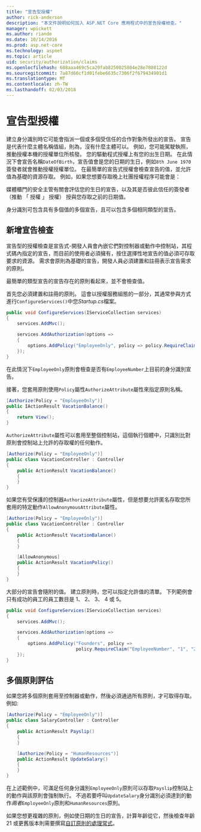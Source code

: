 ```yaml
---
title: "宣告型授權"
author: rick-anderson
description: "本文件說明如何加入 ASP.NET Core 應用程式中的宣告授權檢查。"
manager: wpickett
ms.author: riande
ms.date: 10/14/2016
ms.prod: asp.net-core
ms.technology: aspnet
ms.topic: article
uid: security/authorization/claims
ms.openlocfilehash: 608aaa469c5ca20fab8250025804e28e7808122d
ms.sourcegitcommit: 7a87d66cf1d01febe6635c7306f2f679434901d1
ms.translationtype: MT
ms.contentlocale: zh-TW
ms.lasthandoff: 02/03/2018
---
```

# <a name="claims-based-authorization"></a>宣告型授權

<a name="security-authorization-claims-based"></a>

建立身分識別時它可能會指派一個或多個受信任的合作對象所發出的宣告。 宣告是代表什麼主體名稱值組，則為，沒有什麼主體可以。 例如，您可能駕駛執照，推動授權本機的授權單位所核發。 您的驅動程式授權上有您的出生日期。 在此情況下會宣告名稱`DateOfBirth`，宣告值會是您的日期的生日，例如`8th June 1970`簽發者就會推動授權授權單位。 在最簡單的宣告式授權會檢查宣告的值，並允許值為基礎的資源存取。 例如，如果您想要存取晚上社團授權程序可能會是：

媒體櫃門的安全主管有關會評估您的生日的宣告，以及其是否彼此信任的簽發者 （推動 「 授權 」 授權） 授與您存取之前的日期值。

身分識別可包含具有多個值的多個宣告，且可以包含多個相同類型的宣告。

## <a name="adding-claims-checks"></a>新增宣告檢查

宣告型的授權檢查是宣告式-開發人員會內嵌它們對控制器或動作中控制站，其程式碼內指定的宣告，而目前的使用者必須擁有，按住選擇性地宣告的值必須可存取要求的資源。 需求會原則為基礎的宣告，開發人員必須建置和註冊表示宣告需求的原則。

最簡單的類型宣告的宣告存在的原則看起來，並不會檢查值。

首先您必須建置和註冊的原則。 這會以授權服務組態的一部分，其通常參與方式進行`ConfigureServices()`中您*Startup.cs*檔案。

```csharp
public void ConfigureServices(IServiceCollection services)
{
    services.AddMvc();

    services.AddAuthorization(options =>
    {
        options.AddPolicy("EmployeeOnly", policy => policy.RequireClaim("EmployeeNumber"));
    });
}
```

在此情況下`EmployeeOnly`原則會檢查是否有`EmployeeNumber`上目前的身分識別宣告。

接著，您套用原則使用`Policy`屬性`AuthorizeAttribute`屬性來指定原則名稱。

```csharp
[Authorize(Policy = "EmployeeOnly")]
public IActionResult VacationBalance()
{
    return View();
}
```

`AuthorizeAttribute`屬性可以套用至整個控制站，這個執行個體中，只識別比對原則會控制站上允許的存取權的任何動作。

```csharp
[Authorize(Policy = "EmployeeOnly")]
public class VacationController : Controller
{
    public ActionResult VacationBalance()
    {
    }
}
```

如果您有受保護的控制器`AuthorizeAttribute`屬性，但是想要允許匿名存取您所套用的特定動作`AllowAnonymousAttribute`屬性。

```csharp
[Authorize(Policy = "EmployeeOnly")]
public class VacationController : Controller
{
    public ActionResult VacationBalance()
    {
    }

    [AllowAnonymous]
    public ActionResult VacationPolicy()
    {
    }
}
```

大部分的宣告會隨附的值。 建立原則時，您可以指定允許值的清單。 下列範例會只有成功的員工的員工數目是 1、 2、 3、 4 或 5。

```csharp
public void ConfigureServices(IServiceCollection services)
{
    services.AddMvc();

    services.AddAuthorization(options =>
    {
        options.AddPolicy("Founders", policy =>
                          policy.RequireClaim("EmployeeNumber", "1", "2", "3", "4", "5"));
    });
}
```

## <a name="multiple-policy-evaluation"></a>多個原則評估

如果您將多個原則套用至控制器或動作，然後必須通過所有原則，才可取得存取。 例如: 

```csharp
[Authorize(Policy = "EmployeeOnly")]
public class SalaryController : Controller
{
    public ActionResult Payslip()
    {
    }

    [Authorize(Policy = "HumanResources")]
    public ActionResult UpdateSalary()
    {
    }
}
```

在上述範例中，可滿足任何身分識別`EmployeeOnly`原則可以存取`Payslip`控制站上的動作與該原則會強制執行。 不過若要呼叫`UpdateSalary`身分識別必須達到的動作*兩者*`EmployeeOnly`原則和`HumanResources`原則。

如果您想更複雜的原則，例如使日期的生日的宣告，計算年齡從它，然後檢查年齡 21 或更舊版本則需要撰寫[自訂原則的處理常式](policies.md)。
